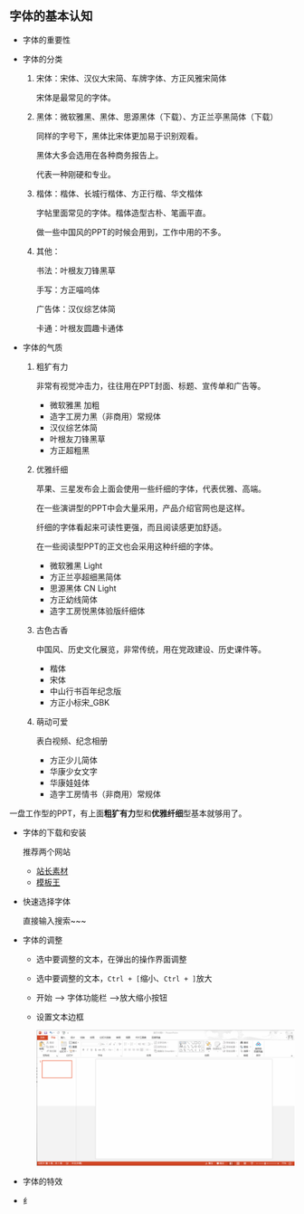 ## 字体的基本认知

- 字体的重要性

- 字体的分类
  1. 宋体：宋体、汉仪大宋简、车牌字体、方正风雅宋简体
  
     宋体是最常见的字体。
  
  2. 黑体：微软雅黑、黑体、思源黑体（下载）、方正兰亭黑简体（下载）
  
     同样的字号下，黑体比宋体更加易于识别观看。
  
     黑体大多会选用在各种商务报告上。
  
     代表一种刚硬和专业。
  
  3. 楷体：楷体、长城行楷体、方正行楷、华文楷体
  
     字帖里面常见的字体。楷体造型古朴、笔画平直。
  
     做一些中国风的PPT的时候会用到，工作中用的不多。
  
  4. 其他：
  
     书法：叶根友刀锋黑草
  
     手写：方正喵呜体
  
     广告体：汉仪综艺体简
  
     卡通：叶根友圆趣卡通体
  
- 字体的气质

  1. 粗犷有力

     非常有视觉冲击力，往往用在PPT封面、标题、宣传单和广告等。

     - 微软雅黑 加粗
     - 造字工房力黑（非商用）常规体
     - 汉仪综艺体简
     - 叶根友刀锋黑草
     - 方正超粗黑

  2. 优雅纤细

     苹果、三星发布会上面会使用一些纤细的字体，代表优雅、高端。

     在一些演讲型的PPT中会大量采用，产品介绍官网也是这样。

     纤细的字体看起来可读性更强，而且阅读感更加舒适。

     在一些阅读型PPT的正文也会采用这种纤细的字体。

     - 微软雅黑 Light
     - 方正兰亭超细黑简体
     - 思源黑体 CN Light
     - 方正幼线简体
     - 造字工房悦黑体验版纤细体

  3. 古色古香

     中国风、历史文化展览，非常传统，用在党政建设、历史课件等。

     - 楷体
     - 宋体
     - 中山行书百年纪念版
     - 方正小标宋_GBK

  4. 萌动可爱

     表白视频、纪念相册

     - 方正少儿简体
     - 华康少女文字
     - 华康娃娃体
     - 造字工房情书（非商用）常规体

一盘工作型的PPT，有上面**粗犷有力**型和**优雅纤细**型基本就够用了。

- 字体的下载和安装

  推荐两个网站

  - [站长素材](http://font.chinaz.com/)
  - [模板王](http://fonts.mobanwang.com/)

- 快速选择字体

  直接输入搜索~~~

- 字体的调整

  - 选中要调整的文本，在弹出的操作界面调整

  - 选中要调整的文本，`Ctrl + [`缩小、`Ctrl + ]`放大

  - 开始 --> 字体功能栏 -->放大缩小按钮

  - 设置文本边框

    ![文本边框](https://raw.githubusercontent.com/huxiaoning/img/master/20201012231452.gif)

- 字体的特效

- 纟